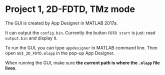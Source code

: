# Project 1, 2D-FDTD, TMz mode

The GUI is created by App Designer in MATLAB 2017a. 

It can output the `config.bin`. Currently the button `FDTD start` is just: read `output.bin` and display it. 

To run the GUI, you can type `appdesigner` in MATLAB command line. Then open `GUI_2D_FDTD.mlapp` in the pop-up App Designer. 

When running the GUI, make sure **the current path is where the `.mlapp` file lives**.